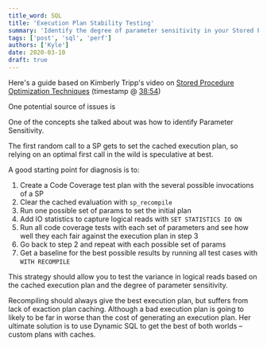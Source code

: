 ```yaml
---
title_word: SQL
title: 'Execution Plan Stability Testing'
summary: 'Identify the degree of parameter sensitivity in your Stored Procedures with execution plan stability testing'
tags: ['post', 'sql', 'perf']
authors: ['Kyle']
date: 2020-03-10
draft: true
---
```


Here's a guide based on Kimberly Tripp's video on [Stored Procedure Optimization Techniques](https://www.youtube.com/watch?v=x3FgHIOfBM0) (timestamp @ [38:54](https://youtu.be/x3FgHIOfBM0?t=2334))

One potential source of issues is 


One of the concepts she talked about was how to identify Parameter Sensitivity.

The first random call to a SP gets to set the cached execution plan, so relying on an optimal first call in the wild is speculative at best.  

A good starting point for diagnosis is to:

1. Create a Code Coverage test plan with the several possible invocations of a SP
2. Clear the cached evaluation with `sp_recompile`
3. Run one possible set of params to set the initial plan
4. Add IO statistics to capture logical reads with `SET STATISTICS IO ON`
5. Run all code coverage tests with each set of parameters and see how well they each fair against the execution plan in step 3
6. Go back to step 2 and repeat with each possible set of params
7. Get a baseline for the best possible results by running all test cases with `WITH RECOMPILE`

This strategy should allow you to test the variance in logical reads based on the cached execution plan and the degree of parameter sensitivity.  

Recompiling should always give the best execution plan, but suffers from lack of exaction plan caching.  Although a bad execution plan is going to likely to be far in worse than the cost of generating an execution plan. Her ultimate solution is to use Dynamic SQL to get the best of both worlds – custom plans with caches.
